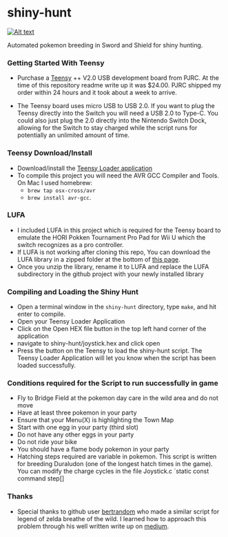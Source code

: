 # shiny-hunt

[![Alt text](https://img.youtube.com/vi/I9DEk7lA5xM/0.jpg)](https://www.youtube.com/watch?v=I9DEk7lA5xM)

Automated pokemon breeding in Sword and Shield for shiny hunting.


### Getting Started With Teensy
* Purchase a [Teensy](https://www.pjrc.com/store/teensypp.html) ++ V2.0 USB development board from PJRC. At the time of this repository readme write up it was $24.00. PJRC shipped my order within 24 hours and it took about a week to arrive.

* The Teensy board uses micro USB to USB 2.0. If you want to plug the Teensy directly into the Switch you will need a USB 2.0 to Type-C. You could also just plug the 2.0 directly into the Nintendo Switch Dock, allowing for the Switch to stay charged while the script runs for potentially an unlimited amount of time.

### Teensy Download/Install
* Download/install the [Teensy Loader application](https://www.pjrc.com/teensy/loader.html)
* To compile this project you will need the AVR GCC Compiler and Tools. On Mac I used homebrew:
  * `brew tap osx-cross/avr`
  * `brew install avr-gcc`.

### LUFA
* I included LUFA in this project which is required for the Teensy board to emulate the HORI Pokken Tournament Pro Pad for Wii U which the switch recognizes as a pro controller.
* If LUFA is not working after cloning this repo, You can download the LUFA library in a zipped folder at the bottom of [this page](http://www.fourwalledcubicle.com/LUFA.php).
* Once you unzip the library, rename it to LUFA and replace the LUFA subdirectory in the github project with your newly installed library

### Compiling and Loading the Shiny Hunt
* Open a terminal window in the `shiny-hunt` directory, type `make`, and hit enter to compile.
* Open your Teensy Loader Application
* Click on the Open HEX file button in the top left hand corner of the application
* navigate to shiny-hunt/joystick.hex and click open
* Press the button on the Teensy to load the shiny-hunt script. The Teensy Loader Application will let you know when the script has been loaded successfully.

### Conditions required for the Script to run successfully in game
* Fly to Bridge Field at the pokemon day care in the wild area and do not move
* Have at least three pokemon in your party
* Ensure that your Menu(X) is highlighting the Town Map 
* Start with one egg in your party (third slot)
* Do not have any other eggs in your party
* Do not ride your bike
* You should have a flame body pokemon in your party
* Hatching steps required are variable in pokemon. This script is written for breeding Duraludon (one of the longest hatch times in the game). You can modify the charge cycles in the file Joystick.c `static const command step[]

### Thanks
* Special thanks to github user [bertrandom](https://github.com/bertrandom/snowball-thrower) who made a similar script for legend of zelda breathe of the wild. I learned how to approach this problem through his well written write up on [medium](https://medium.com/@bertrandom/automating-zelda-3b37127e24c8).
